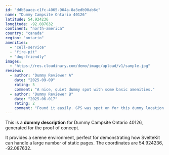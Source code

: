 ```yaml
---
id: "ddb5aace-c1fc-4065-904a-8a3edb90ab6c"
name: "Dummy Campsite Ontario 40126"
latitude: 54.924236
longitude: -92.087632
continent: "north-america"
country: "canada"
region: "ontario"
amenities:
  - "cell-service"
  - "fire-pit"
  - "dog-friendly"
images:
  - "https://res.cloudinary.com/demo/image/upload/v1/sample.jpg"
reviews:
  - author: "Dummy Reviewer A"
    date: "2025-09-09"
    rating: 5
    comment: "A nice, quiet dummy spot with some basic amenities."
  - author: "Dummy Reviewer B"
    date: "2025-06-017"
    rating: 2
    comment: "Found it easily. GPS was spot on for this dummy location."
---
```


This is a **dummy description** for Dummy Campsite Ontario 40126, generated for the proof of concept.

It provides a serene environment, perfect for demonstrating how SvelteKit can handle a large number of static pages. The coordinates are 54.924236, -92.087632.
